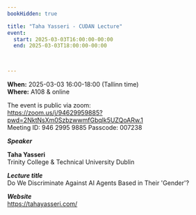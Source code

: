 ```yaml
---
bookHidden: true

title: "Taha Yasseri - CUDAN Lecture"
event:
  start: 2025-03-03T16:00:00-00:00
  end: 2025-03-03T18:00:00-00:00
  


---
```


**When:** 2025-03-03 16:00-18:00 (Tallinn time)   
**Where:** A108 & online  

The event is public via zoom:   
https://zoom.us/j/94629959885?pwd=2NktNsXm0SzbzwwmfGbqlk5UZQoARw.1  
Meeting ID: 946 2995 9885 Passcode: 007238  

<!--more-->
***Speaker***  

**Taha Yasseri**  
Trinity College & Technical University Dublin    

***Lecture title***  
Do We Discriminate Against AI Agents Based in Their 'Gender'?   

***Website***  
https://tahayasseri.com/

